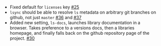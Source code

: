 - Fixed default for `licenses` key [#25](https://github.com/softprops/ls/issues/25)
- `lsync` should be able to resolve `ls` metadata on arbitrary git branches on github, not just `master` [#36](https://github.com/softprops/ls/issues/36) and [#37](https://github.com/softprops/ls/issues/37)
- Added new setting, `ls-docs`, launches library documentation in a browser. Takes preference to a versions docs, then a libraries homepage, and finally falls back on the github repository page of the project. [#30](https://github.com/softprops/ls/issues/30)
